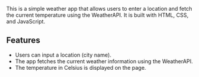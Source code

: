 This is a simple weather app that allows users to enter a location and fetch the current temperature using the WeatherAPI. It is built with HTML, CSS, and JavaScript.

## Features
- Users can input a location (city name).
- The app fetches the current weather information using the WeatherAPI.
- The temperature in Celsius is displayed on the page.

